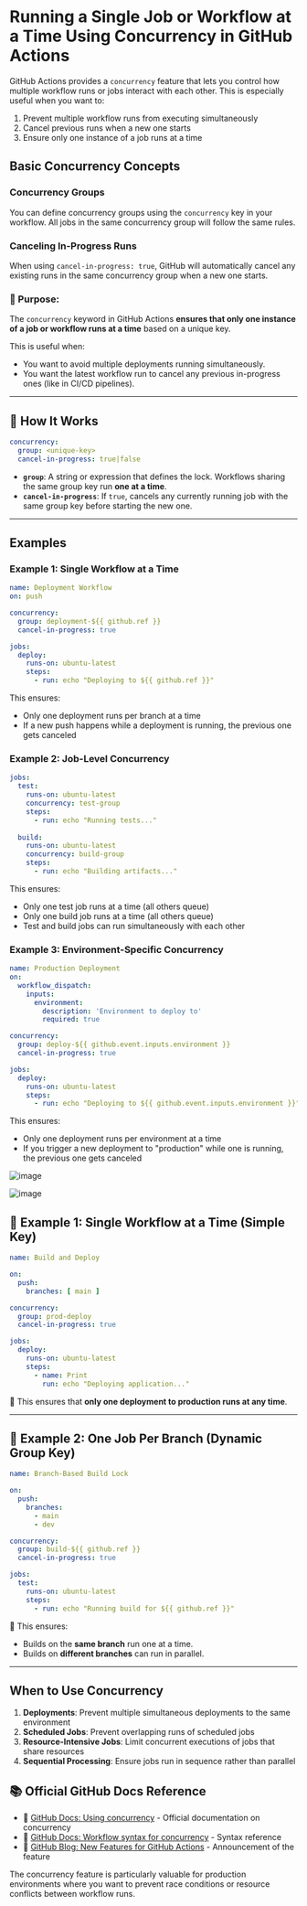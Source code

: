 # Running a Single Job or Workflow at a Time Using Concurrency in GitHub Actions

GitHub Actions provides a `concurrency` feature that lets you control how multiple workflow runs or jobs interact with each other. This is especially useful when you want to:

1. Prevent multiple workflow runs from executing simultaneously
2. Cancel previous runs when a new one starts
3. Ensure only one instance of a job runs at a time

## Basic Concurrency Concepts

### Concurrency Groups
You can define concurrency groups using the `concurrency` key in your workflow. All jobs in the same concurrency group will follow the same rules.

### Canceling In-Progress Runs
When using `cancel-in-progress: true`, GitHub will automatically cancel any existing runs in the same concurrency group when a new one starts.


### 📌 Purpose:

The `concurrency` keyword in GitHub Actions **ensures that only one instance of a job or workflow runs at a time** based on a unique key.

This is useful when:

* You want to avoid multiple deployments running simultaneously.
* You want the latest workflow run to cancel any previous in-progress ones (like in CI/CD pipelines).

---

## 🧠 How It Works

```yaml
concurrency:
  group: <unique-key>
  cancel-in-progress: true|false
```

* **`group`**: A string or expression that defines the lock. Workflows sharing the same group key run **one at a time**.
* **`cancel-in-progress`**: If `true`, cancels any currently running job with the same group key before starting the new one.

---

## Examples

### Example 1: Single Workflow at a Time
```yaml
name: Deployment Workflow
on: push

concurrency: 
  group: deployment-${{ github.ref }}
  cancel-in-progress: true

jobs:
  deploy:
    runs-on: ubuntu-latest
    steps:
      - run: echo "Deploying to ${{ github.ref }}"
```

This ensures:
- Only one deployment runs per branch at a time
- If a new push happens while a deployment is running, the previous one gets canceled

### Example 2: Job-Level Concurrency
```yaml
jobs:
  test:
    runs-on: ubuntu-latest
    concurrency: test-group
    steps:
      - run: echo "Running tests..."
  
  build:
    runs-on: ubuntu-latest
    concurrency: build-group
    steps:
      - run: echo "Building artifacts..."
```

This ensures:
- Only one test job runs at a time (all others queue)
- Only one build job runs at a time (all others queue)
- Test and build jobs can run simultaneously with each other

### Example 3: Environment-Specific Concurrency
```yaml
name: Production Deployment
on:
  workflow_dispatch:
    inputs:
      environment:
        description: 'Environment to deploy to'
        required: true

concurrency: 
  group: deploy-${{ github.event.inputs.environment }}
  cancel-in-progress: true

jobs:
  deploy:
    runs-on: ubuntu-latest
    steps:
      - run: echo "Deploying to ${{ github.event.inputs.environment }}"
```

This ensures:
- Only one deployment runs per environment at a time
- If you trigger a new deployment to "production" while one is running, the previous one gets canceled

![image](https://github.com/user-attachments/assets/8655bd7a-686d-4c87-9c34-2b2b01eea0f1)

![image](https://github.com/user-attachments/assets/c90274a4-6b32-4f47-a9e9-2ef431a31beb)

## 🔧 Example 1: Single Workflow at a Time (Simple Key)

```yaml
name: Build and Deploy

on:
  push:
    branches: [ main ]

concurrency:
  group: prod-deploy
  cancel-in-progress: true

jobs:
  deploy:
    runs-on: ubuntu-latest
    steps:
      - name: Print
        run: echo "Deploying application..."
```

📝 This ensures that **only one deployment to production runs at any time**.

---

## 🔧 Example 2: One Job Per Branch (Dynamic Group Key)

```yaml
name: Branch-Based Build Lock

on:
  push:
    branches:
      - main
      - dev

concurrency:
  group: build-${{ github.ref }}
  cancel-in-progress: true

jobs:
  test:
    runs-on: ubuntu-latest
    steps:
      - run: echo "Running build for ${{ github.ref }}"
```

📝 This ensures:

* Builds on the **same branch** run one at a time.
* Builds on **different branches** can run in parallel.

---



## When to Use Concurrency

1. **Deployments**: Prevent multiple simultaneous deployments to the same environment
2. **Scheduled Jobs**: Prevent overlapping runs of scheduled jobs
3. **Resource-Intensive Jobs**: Limit concurrent executions of jobs that share resources
4. **Sequential Processing**: Ensure jobs run in sequence rather than parallel
## 📚 Official GitHub Docs Reference

* 🔗 [GitHub Docs: Using concurrency](https://docs.github.com/en/actions/using-jobs/using-concurrency) - Official documentation on concurrency
* 🔗 [GitHub Docs: Workflow syntax for concurrency](https://docs.github.com/en/actions/using-workflows/workflow-syntax-for-github-actions#concurrency) - Syntax reference
* 🔗 [GitHub Blog: New Features for GitHub Actions](https://github.blog/changelog/2021-04-19-github-actions-limit-workflow-run-or-job-concurrency/) - Announcement of the feature

The concurrency feature is particularly valuable for production environments where you want to prevent race conditions or resource conflicts between workflow runs.
